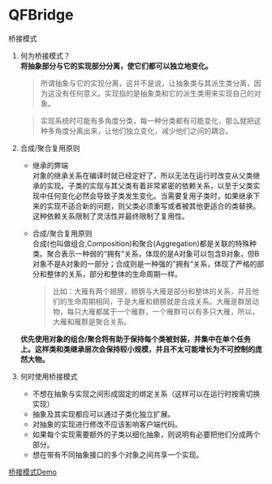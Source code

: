 # QFBridge
桥接模式
1. 何为桥接模式？  
	**将抽象部分与它的实现部分分离，使它们都可以独立地变化。**  
	
	>所谓抽象与它的实现分离，这并不是说，让抽象类与其派生类分离，因为这没有任何意义。实现指的是抽象类和它的派生类用来实现自己的对象。  
	 
	>实现系统时可能有多角度分类，每一种分类都有可能变化，那么就把这种多角度分离出来，让他们独立变化，减少他们之间的耦合。   
	
2. 合成/聚合复用原则  
	- 继承的弊端  
	对象的继承关系在编译时就已经定好了，所以无法在运行时改变从父类继承的实现。子类的实现与其父类有着非常紧密的依赖关系，以至于父类实现中任何变化必然会导致子类发生变化。当需要复用子类时，如果继承下来的实现不适合新的问题，则父类必须重写或者被其他更适合的类替换。这种依赖关系限制了灵活性并最终限制了复用性。  
	- 合成/聚合复用原则  
	合成(也叫做组合,Composition)和聚合(Aggregation)都是关联的特殊种类。聚合表示一种弱的“拥有“关系，体现的是A对象可以包含B对象，但B对象不是A对象的一部分；合成则是一种强的”拥有“关系，体现了严格的部分和整体的关系，部分和整体的生命周期一样。  
	  
		>比如：大雁有两个翅膀，翅膀与大雁是部分和整体的关系，并且他们的生命周期相同，于是大雁和翅膀就是合成关系。大雁是群居动物，每只大雁都属于一个雁群，一个雁群可以有多只大雁，所以，大雁和雁群是聚合关系。   
		
	**优先使用对象的组合/聚合将有助于保持每个类被封装，并集中在单个任务上。这样类和类继承层次会保持较小规模，并且不太可能增长为不可控制的庞然大物。** 
	
3. 何时使用桥接模式
	- 不想在抽象与实现之间形成固定的绑定关系（这样可以在运行时按需切换实现）  
	- 抽象及其实现都应可以通过子类化独立扩展。  
	- 对抽象的实现进行修改不应该影响客户端代码。  
	- 如果每个实现需要额外的子类以细化抽象，则说明有必要把他们分成两个部分。  
	- 想在带有不同抽象接口的多个对象之间共享一个实现。
	
 [桥接模式Demo](https://github.com/qingfengiOS/QFBridge)
 
 





